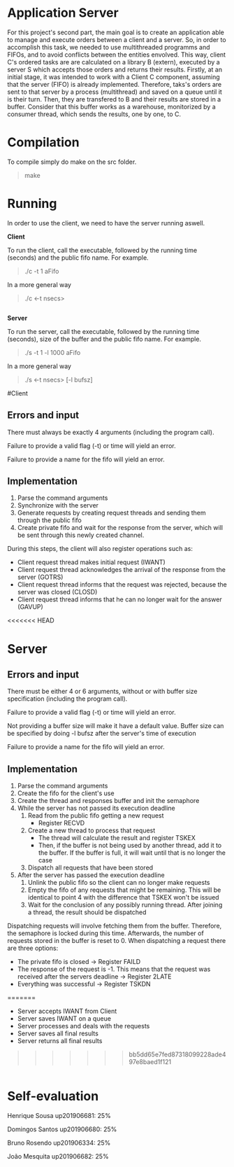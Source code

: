 # **Application Server**

For this project's second part, the main goal is to create an application able to manage and execute orders between a client and a server. 
So, in order to accomplish this task, we needed to use multithreaded programms and FIFOs, and to avoid conflicts between the entities envolved.
This way, client C's ordered tasks are are calculated on a library B (extern), executed by a server S which accepts those orders and returns their results.
Firstly, at an initial stage, it was intended to work with a Client C component, assuming that the server (FIFO) is already implemented. Therefore, taks's orders are sent to that server by a process (multithread) and saved on a queue until it is their turn. Then, they are transfered to B and their results are stored in a buffer. Consider that this buffer works as a warehouse, monitorized by a consumer thread, which sends the results, one by one, to C.

# **Compilation**

To compile simply do make on the src folder.
> make
 
# **Running**

In order to use the client, we need to have the server running aswell.

**Client**

To run the client, call the executable, followed by the running time (seconds) and the public fifo name.
For example.
> ./c -t 1 aFifo

In a more general way

> ./c <-t nsecs> <fifoname>
 
 ```
 ```
 
**Server**
 
To run the server, call the executable, followed by the running time (seconds), size of the buffer and the public fifo name.
For example.
> ./s -t 1 -l 1000 aFifo

In a more general way

> ./s <-t nsecs> [-l bufsz] <fifoname>
    
#Client 

## **Errors and input**

There must always be exactly 4 arguments (including the program call).

Failure to provide a valid flag (-t) or time will yield an error.

Failure to provide a name for the fifo will yield an error.
  
## **Implementation**
  
1. Parse the command arguments
2. Synchronize with the server
3. Generate requests by creating request threads and sending them through the public fifo
4. Create private fifo and wait for the response from the server, which will be sent through this newly created channel.

During this steps, the client will also register operations such as:
* Client request thread makes initial request (IWANT)
* Client request thread acknowledges the arrival of the response from the server (GOTRS)
* Client request thread informs that the request was rejected, because the server was closed (CLOSD)
* Client request thread informs that he can no longer wait for the answer (GAVUP)

<<<<<<< HEAD
# **Server**

## **Errors and input**

There must be either 4 or 6 arguments, without or with buffer size specification (including the program call).

Failure to provide a valid flag (-t) or time will yield an error.

Not providing a buffer size will make it have a default value.
Buffer size can be specified by doing -l bufsz after the server's time of execution

Failure to provide a name for the fifo will yield an error.

## **Implementation**

1. Parse the command arguments
2. Create the fifo for the client's use
3. Create the thread and responses buffer and init the semaphore
4. While the server has not passed its execution deadline
    1. Read from the public fifo getting a new request
       + Register RECVD
    2. Create a new thread to process that request
        + The thread will calculate the result and register TSKEX
        + Then, if the buffer is not being used by another thread, add it to the buffer. If the buffer is full, it will wait until that is no longer the case
    3. Dispatch all requests that have been stored
5. After the server has passed the execution deadline
    1. Unlink the public fifo so the client can no longer make requests
    2. Empty the fifo of any requests that might be remaining. This will be identical to point 4 with the difference that TSKEX won't be issued
    3. Wait for the conclusion of any possibly running thread. After joining a thread, the result should be dispatched 
   
Dispatching requests will involve fetching them from the buffer. Therefore, the semaphore is locked during this time.
Afterwards, the number of requests stored in the buffer is reset to 0.
When dispatching a request there are three options:
+ The private fifo is closed -> Register FAILD
+ The response of the request is -1. This means that the request was received after the servers deadline -> Register 2LATE
+ Everything was successful -> Register TSKDN

=======
* Server accepts IWANT from Client
* Server saves IWANT on a queue
* Server processes and deals with the requests
* Server saves all final results
* Server returns all final results
>>>>>>> bb5dd65e7fed87318099228ade497e8baed1f121

```
```

 # **Self-evaluation**
  
Henrique Sousa up201906681: 25%

Domingos Santos up201906680: 25%

Bruno Rosendo up201906334: 25%

João Mesquita up201906682: 25%
